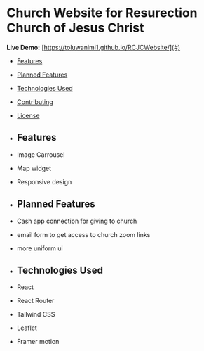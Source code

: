 # Church Website for Resurection Church of Jesus Christ
 **Live Demo:** [https://toluwanimi1.github.io/RCJCWebsite/](#)

- [Features](#features)
- [Planned Features](#Planned-Features)
- [Technologies Used](#technologies-used)
- [Contributing](#contributing)
- [License](#license)

- ## Features
- Image Carrousel 
- Map widget
- Responsive design

- ## Planned Features
- Cash app connection for giving to church
- email form to get access to church zoom links
- more uniform ui

- ## Technologies Used
- React
- React Router
- Tailwind CSS
- Leaflet
- Framer motion
